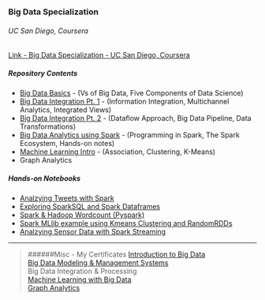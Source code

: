 
### Big Data Specialization
###### UC San Diego, Coursera

[Link - Big Data Specialization - UC San Diego, Coursera](https://www.coursera.org/specializations/big-data)

##### Repository Contents
- [Big Data Basics](bigdatabasics-jf-notes01.md) - (Vs of Big Data, Five Components of Data Science)
- [Big Data Integration Pt. 1](bigdataintegration-jf-notes01.md) - (Information Integration, Multichannel Analytics, Integrated Views)
- [Big Data Integration Pt. 2](bigdataintegration-jf-notes02.md) - (Dataflow Approach, Big Data Pipeline, Data Transformations)
- [Big Data Analytics using Spark](bigdataintegration-jf-notes03.md) - (Programming in Spark, The Spark Ecosystem, Hands-on notes)
- [Machine Learning Intro](machinelearning-jf-notes01.md) - (Association, Clustering, K-Means)
- Graph Analytics

##### Hands-on Notebooks
- [Analzying Tweets with Spark](notebooks/spark-example-tweets.ipynb)   
- [Exploring SparkSQL and Spark Dataframes](notebooks/spark-example-sparksql.ipynb)  
- [Spark & Hadoop Wordcount (Pyspark)](notebooks/spark-example-wc.ipynb)
- [Spark MLlib example using Kmeans Clustering and RandomRDDs](notebooks/spark-example-kmeans.ipynb)  
- [Analzying Sensor Data with Spark Streaming](notebooks/spark-example-streaming.ipynb)  

---- 

> ######Misc - My Certificates
> [Introduction to Big Data](https://www.coursera.org/account/accomplishments/certificate/7MLTTLBNASHA)  
> [Big Data Modeling & Management Systems](https://www.coursera.org/account/accomplishments/certificate/AL5M3GHSPYCN)  
> Big Data Integration & Processing  
> [Machine Learning with Big Data](https://www.coursera.org/account/accomplishments/certificate/QTLSBACR89K2)  
> [Graph Analytics](https://www.coursera.org/account/accomplishments/certificate/QTLSBACR89K2)  
